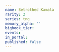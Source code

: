```yaml
---
name: Betrothed Kamala
rarity: 2
series: tng
memory_alpha: ''
bigbook_tier:
events:
in_portal:
published: false
---
```

